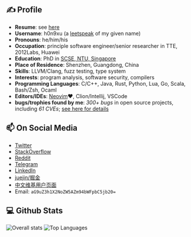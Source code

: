 ## ✍️ Profile
- **Resume**:  see [here](https://github.com/hongxuchen/hongxuchen/blob/main/CV/en.pdf)
- **Username**: h0n9xu (a [leetspeak](https://en.wikipedia.org/wiki/Leet) of my given name)
- **Pronouns**: he/him/his
- **Occupation**: principle software engineer/senior researcher in TTE, 2012Labs, Huawei
- **Education**: PhD in [SCSE, NTU, Singapore](https://www.ntu.edu.sg/scse)
- **Place of Residence**: Shenzhen, Guangdong, China
- **Skills**: LLVM/Clang, fuzz testing, type system
- **Interests**: program analysis, software security, compilers
- **Programming Languages**: C/C++, Java, Rust, Python, Lua, Go, Scala, Bash/Zsh, Ocaml
- **Editors/IDEs**: [Neovim](https://github.com/hongxuchen/dotfiles/tree/master/_config/nvim)❤️, Clion/Intellij, VSCode
- **bugs/trophies found by me**: *300+ bugs* in open source projects, including *61 CVEs*; [see here for details](https://github.com/fot-the-fuzzer/pocs)

## 📫 On Social Media

- [Twitter](https://twitter.com/hongxuchen)
- [StackOverflow](https://stackoverflow.com/users/528929/hongxu-chen)
- [Reddit](https://www.reddit.com/user/hongxuchen)
- [Telegram](https://t.me/hongxuchen)
- [LinkedIn](https://www.linkedin.com/in/hongxu-chen-09a97640/)
- [juejin/掘金](https://juejin.cn/user/3382545730776301/posts)
- [中文维基用户页面](https://zh.wikipedia.org/wiki/User:HongxuChen#%E5%9F%BA%E6%9C%AC%E4%BF%A1%E6%81%AF)
- Email: `aG9uZ3h1X2NoZW5AZm94bWFpbC5jb20=`
 
## 💻 Github Stats

![Overall stats](https://github-readme-stats.vercel.app/api?username=hongxuchen&show_icons=true&show=reviews,discussions_started,discussions_answered,prs_merged,prs_merged_percentage)  ![Top Languages](https://github-readme-stats.vercel.app/api/top-langs/?username=hongxuchen&layout=donut&langs_count=8&hide=tex,html&hide_progress=false)

